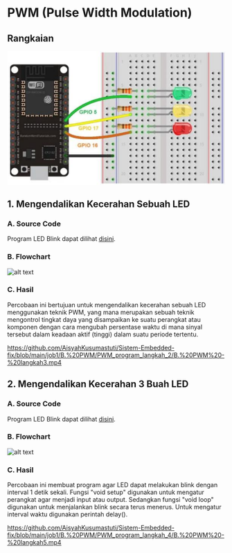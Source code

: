 # PWM (Pulse Width Modulation)
## Rangkaian
![alt text](https://github.com/AisyahKusumastuti/Sistem-Embedded-fix/blob/main/job1/B.%20PWM/PWM.png?raw=true)

## 1. Mengendalikan Kecerahan Sebuah LED
### A. Source Code
Program LED Blink dapat dilihat [disini](https://github.com/AisyahKusumastuti/Sistem-Embedded-fix/blob/main/job1/B.%20PWM/PWM_program_langkah_2/PWM_program_langkah_2.ino).
### B. Flowchart
![alt text](?raw=true)
### C. Hasil
Percobaan ini bertujuan untuk mengendalikan kecerahan sebuah LED menggunakan teknik PWM, yang mana merupakan sebuah teknik mengontrol tingkat daya yang disampaikan ke suatu perangkat atau komponen dengan cara mengubah persentase waktu di mana sinyal tersebut dalam keadaan aktif (tinggi) dalam suatu periode tertentu.

https://github.com/AisyahKusumastuti/Sistem-Embedded-fix/blob/main/job1/B.%20PWM/PWM_program_langkah_2/B.%20PWM%20-%20langkah3.mp4

## 2. Mengendalikan Kecerahan 3 Buah LED
### A. Source Code
Program LED Blink dapat dilihat [disini](https://github.com/AisyahKusumastuti/Sistem-Embedded-fix/blob/main/job1/B.%20PWM/PWM_program_langkah_4/PWM_program_langkah_4.ino).
### B. Flowchart
![alt text](?raw=true)
### C. Hasil
Percobaan ini membuat program agar LED dapat melakukan blink dengan interval 1 detik sekali. Fungsi "void setup" digunakan untuk mengatur perangkat agar menjadi input atau output. Sedangkan fungsi "void loop" digunakan untuk menjalankan blink secara terus menerus. Untuk mengatur interval waktu digunakan perintah delay().

https://github.com/AisyahKusumastuti/Sistem-Embedded-fix/blob/main/job1/B.%20PWM/PWM_program_langkah_4/B.%20PWM%20-%20langkah5.mp4
